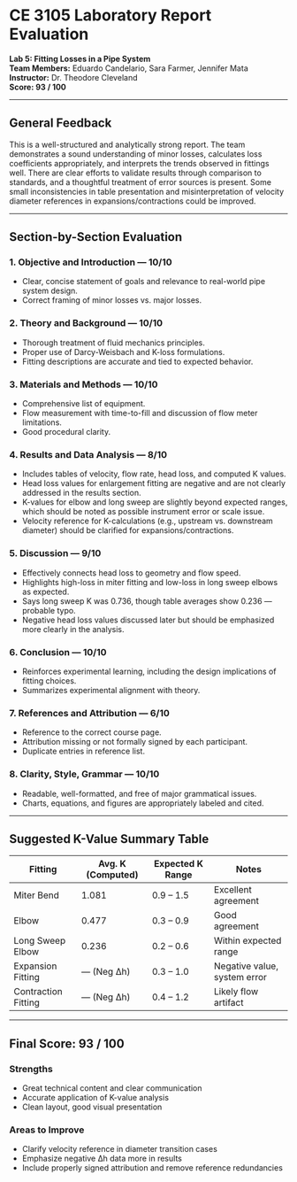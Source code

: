 
#  CE 3105 Laboratory Report Evaluation  
**Lab 5: Fitting Losses in a Pipe System**  
**Team Members:** Eduardo Candelario, Sara Farmer, Jennifer Mata  
**Instructor:** Dr. Theodore Cleveland  
**Score: 93 / 100**

---

##  General Feedback

This is a well-structured and analytically strong report. The team demonstrates a sound understanding of minor losses, calculates loss coefficients appropriately, and interprets the trends observed in fittings well. There are clear efforts to validate results through comparison to standards, and a thoughtful treatment of error sources is present. Some small inconsistencies in table presentation and misinterpretation of velocity diameter references in expansions/contractions could be improved.

---

##  Section-by-Section Evaluation

### 1. **Objective and Introduction** — **10/10**
-  Clear, concise statement of goals and relevance to real-world pipe system design.
-  Correct framing of minor losses vs. major losses.

### 2. **Theory and Background** — **10/10**
-  Thorough treatment of fluid mechanics principles.
-  Proper use of Darcy-Weisbach and K-loss formulations.
-  Fitting descriptions are accurate and tied to expected behavior.

### 3. **Materials and Methods** — **10/10**
-  Comprehensive list of equipment.
-  Flow measurement with time-to-fill and discussion of flow meter limitations.
-  Good procedural clarity.

### 4. **Results and Data Analysis** — **8/10**
-  Includes tables of velocity, flow rate, head loss, and computed K values.
- Head loss values for enlargement fitting are negative and are not clearly addressed in the results section.
- K-values for elbow and long sweep are slightly beyond expected ranges, which should be noted as possible instrument error or scale issue.
- Velocity reference for K-calculations (e.g., upstream vs. downstream diameter) should be clarified for expansions/contractions.

### 5. **Discussion** — **9/10**
-  Effectively connects head loss to geometry and flow speed.
-  Highlights high-loss in miter fitting and low-loss in long sweep elbows as expected.
- Says long sweep K was 0.736, though table averages show 0.236 — probable typo.
- Negative head loss values discussed later but should be emphasized more clearly in the analysis.

### 6. **Conclusion** — **10/10**
-  Reinforces experimental learning, including the design implications of fitting choices.
-  Summarizes experimental alignment with theory.

### 7. **References and Attribution** — **6/10**
-  Reference to the correct course page.
- Attribution missing or not formally signed by each participant.
- Duplicate entries in reference list.

### 8. **Clarity, Style, Grammar** — **10/10**
-  Readable, well-formatted, and free of major grammatical issues.
-  Charts, equations, and figures are appropriately labeled and cited.

---

## Suggested K-Value Summary Table

| Fitting              | Avg. K (Computed) | Expected K Range | Notes                            |
|----------------------|-------------------|------------------|----------------------------------|
| Miter Bend           | 1.081             | 0.9 – 1.5        | Excellent agreement              |
| Elbow                | 0.477             | 0.3 – 0.9        | Good agreement                   |
| Long Sweep Elbow     | 0.236             | 0.2 – 0.6        | Within expected range            |
| Expansion Fitting    | — (Neg Δh)        | 0.3 – 1.0        | Negative value, system error     |
| Contraction Fitting  | — (Neg Δh)        | 0.4 – 1.2        | Likely flow artifact             |

---

## Final Score: **93 / 100**

###  **Strengths**
- Great technical content and clear communication
- Accurate application of K-value analysis
- Clean layout, good visual presentation

###  **Areas to Improve**
- Clarify velocity reference in diameter transition cases
- Emphasize negative Δh data more in results
- Include properly signed attribution and remove reference redundancies


